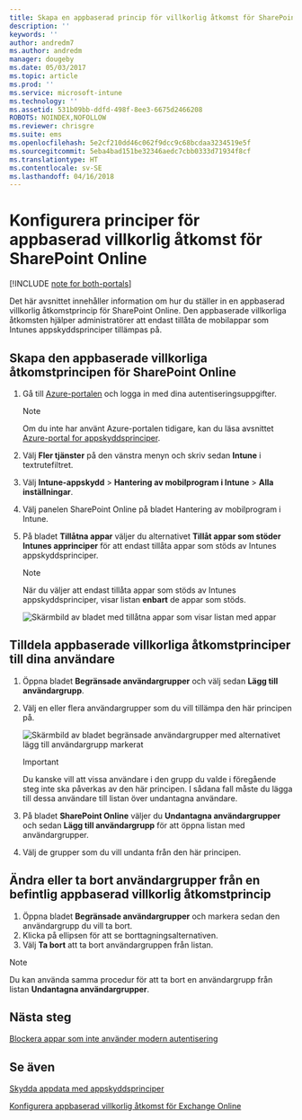 ```yaml
---
title: Skapa en appbaserad princip för villkorlig åtkomst för SharePoint Online
description: ''
keywords: ''
author: andredm7
ms.author: andredm
manager: dougeby
ms.date: 05/03/2017
ms.topic: article
ms.prod: ''
ms.service: microsoft-intune
ms.technology: ''
ms.assetid: 531b09bb-ddfd-498f-8ee3-6675d2466208
ROBOTS: NOINDEX,NOFOLLOW
ms.reviewer: chrisgre
ms.suite: ems
ms.openlocfilehash: 5e2cf210dd46c062f9dcc9c68bcdaa3234519e5f
ms.sourcegitcommit: 5eba4bad151be32346aedc7cbb0333d71934f8cf
ms.translationtype: HT
ms.contentlocale: sv-SE
ms.lasthandoff: 04/16/2018
---
```

# <a name="set-up-app-based-conditional-access-ca-policies-for-sharepoint-online"></a>Konfigurera principer för appbaserad villkorlig åtkomst för SharePoint Online

[!INCLUDE [note for both-portals](../includes/note-for-both-portals.md)]

Det här avsnittet innehåller information om hur du ställer in en appbaserad villkorlig åtkomstprincip för SharePoint Online. Den appbaserade villkorliga åtkomsten hjälper administratörer att endast tillåta de mobilappar som Intunes appskyddsprinciper tillämpas på.

## <a name="to-create-the-app-based-ca-policy-for-sharepoint-online"></a>Skapa den appbaserade villkorliga åtkomstprincipen för SharePoint Online

1. Gå till [Azure-portalen](https://portal.azure.com) och logga in med dina autentiseringsuppgifter.

    > [!NOTE]
    > Om du inte har använt Azure-portalen tidigare, kan du läsa avsnittet [Azure-portal for appskyddsprinciper](azure-portal-for-microsoft-intune-mam-policies.md).

2. Välj **Fler tjänster** på den vänstra menyn och skriv sedan **Intune** i textrutefiltret.

3. Välj **Intune-appskydd** > **Hantering av mobilprogram i Intune** > **Alla inställningar**.

4. Välj panelen SharePoint Online på bladet Hantering av mobilprogram i Intune.

5. På bladet **Tillåtna appar** väljer du alternativet **Tillåt appar som stöder Intunes apprinciper** för att endast tillåta appar som stöds av Intunes appskyddsprinciper.

    > [!NOTE] 
    > När du väljer att endast tillåta appar som stöds av Intunes appskyddsprinciper, visar listan **enbart** de appar som stöds.

    ![Skärmbild av bladet med tillåtna appar som visar listan med appar](../media/mam-ca-spo-allowed-apps.png)

## <a name="to-assign-app-based-ca-policies-to-your-users"></a>Tilldela appbaserade villkorliga åtkomstprinciper till dina användare

1. Öppna bladet **Begränsade användargrupper** och välj sedan **Lägg till användargrupp**.

2. Välj en eller flera användargrupper som du vill tillämpa den här principen på.

    ![Skärmbild av bladet begränsade användargrupper med alternativet lägg till användargrupp markerat](../media/mam-ca-spo-restricted-groups.png)

    > [!IMPORTANT] 
    > Du kanske vill att vissa användare i den grupp du valde i föregående steg inte ska påverkas av den här principen. I sådana fall måste du lägga till dessa användare till listan över undantagna användare. 

3. På bladet **SharePoint Online** väljer du **Undantagna användargrupper** och sedan **Lägg till användargrupp** för att öppna listan med användargrupper.

4. Välj de grupper som du vill undanta från den här principen.  

## <a name="to-modify-or-delete-user-groups-from-an-existing-app-based-ca-policy"></a>Ändra eller ta bort användargrupper från en befintlig appbaserad villkorlig åtkomstprincip

1. Öppna bladet **Begränsade användargrupper** och markera sedan den användargrupp du vill ta bort.
2. Klicka på ellipsen för att se borttagningsalternativen.
3. Välj **Ta bort** att ta bort användargruppen från listan.

> [!NOTE] 
> Du kan använda samma procedur för att ta bort en användargrupp från listan **Undantagna användargrupper**.

## <a name="next-steps"></a>Nästa steg

[Blockera appar som inte använder modern autentisering](block-apps-with-no-modern-authentication.md)

## <a name="see-also"></a>Se även

[Skydda appdata med appskyddsprinciper](protect-app-data-using-mobile-app-management-policies-with-microsoft-intune.md)

[Konfigurera appbaserad villkorlig åtkomst för Exchange Online](mam-ca-for-exchange-online.md)
